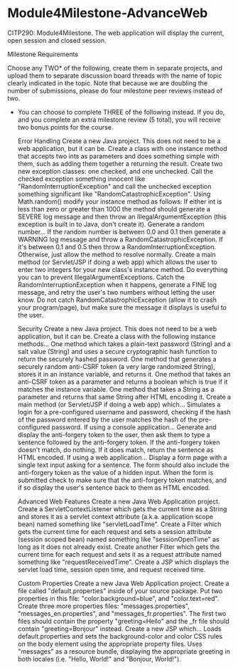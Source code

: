 # Module4Milestone-AdvanceWeb
CITP290: Module4Milestone. The web application will display the current, open session and closed session.

Milestone Requirements

Choose any TWO* of the following, create them in separate projects, and upload them to separate discussion board threads with the name of topic clearly indicated in the topic.  Note that because we are doubling the number of submissions, please do four milestone peer reviews instead of two.

* You can choose to complete THREE of the following instead.  If you do, and you complete an extra milestone review (5 total), you will receive two bonus points for the course.

    Error Handling
        Create a new Java project.  This does not need to be a web application, but it can be.
        Create a class with one instance method that accepts two ints as parameters and does something simple with them, such as adding them together a returning the result.
        Create two new exception classes: one checked, and one unchecked.  Call the checked exception something innocent like "RandomInterruptionException" and call the unchecked exception something significant like "RandomCatastrophicException".
        Using Math.random() modify your instance method as follows:
            If either int is less than zero or greater than 1000 the method should generate a SEVERE log message and then throw an IllegalArgumentException (this exception is built in to Java, don't create it).
            Generate a random number...
            If the random number is between 0.0 and 0.1 then generate a WARNING log message and throw a RandomCatastrophicException.
            If it's between 0.1 and 0.5 then throw a RandomInterruptionException.
            Otherwise, just allow the method to resolve normally.
        Create a main method (or Servlet/JSP if doing a web app) which allows the user to enter two integers for your new class's instance method.  Do everything you can to prevent IllegalArgumentExceptions.  Catch the RandomInterruptionException when it happens, generate a FINE log message, and retry the user's two numbers without letting the user know.  Do not catch RandomCatastrophicException (allow it to crash your program/page), but make sure the message it displays is useful to the user.

    Security
        Create a new Java project.  This does not need to be a web application, but it can be.
        Create a class with the following instance methods...
            One method which takes a plain-text password (String) and a salt value (String) and uses a secure cryptographic hash function to return the securely hashed password.
            One method that generates a securely random anti-CSRF token (a very large randomized String), stores it in an instance variable, and returns it.
            One method that takes an anti-CSRF token as a parameter and returns a boolean which is true if it matches the instance variable.
            One method that takes a String as a parameter and returns that same String after HTML encoding it.
        Create a main method (or Servlet/JSP if doing a web app) which...
            Simulates a login for a pre-configured username and password, checking if the hash of the password entered by the user matches the hash of the pre-configured password.
            If using a console application...
                Generate and display the anti-forgery token to the user, then ask them to type a sentence followed by the anti-forgery token.  If the anti-forgery token doesn't match, do nothing.  If it does match, return the sentence as HTML encoded.
            If using a web application...
                Display a form page with a single text input asking for a sentence.  The form should also include the anti-forgery token as the value of a hidden input.  When the form is submitted check to make sure that the anti-forgery token matches, and if so display the user's sentence back to them as HTML encoded.

    Advanced Web Features
        Create a new Java Web Application project.
        Create a ServletContextListener which gets the current time as a String and stores it as a servlet context attribute (a.k.a. application scope bean) named something like "servletLoadTime".
        Create a Filter which gets the current time for each request and sets a session attribute (session scoped bean) named something like "sessionOpenTime" as long as it does not already exist.
        Create another Filter which gets the current time for each request and sets it as a request attribute named something like "requestReceivedTime".
        Create a JSP which displays the servlet load time, session open time, and request received time.

    Custom Properties
        Create a new Java Web Application project.
        Create a file called "default.properties" inside of your source package.  Put two properties in this file: "color.background=blue", and "color.text=red".
        Create three more properties files: "messages.properties", "messages_en.properties", and "messages_fr.properties".  The first two files should contain the property "greeting=Hello" and the _fr file should contain "greeting=Bonjour" instead.
        Create a new JSP which...
            Loads default.properties and sets the background-color and color CSS rules on the body element using the appropriate property files.
            Uses "messages" as a resource bundle, displaying the appropriate greeting in both locales (i.e. "Hello, World!" and "Bonjour, World!").
